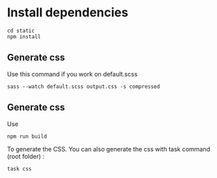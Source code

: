 
# Install dependencies

```
cd static
npm install
```

## Generate css

Use this command if you work on default.scss

```
sass --watch default.scss output.css -s compressed
```

## Generate css

Use 

```
npm run build
```

To generate the CSS. 
You can also generate the css with task command (root folder) :

```
task css
```


